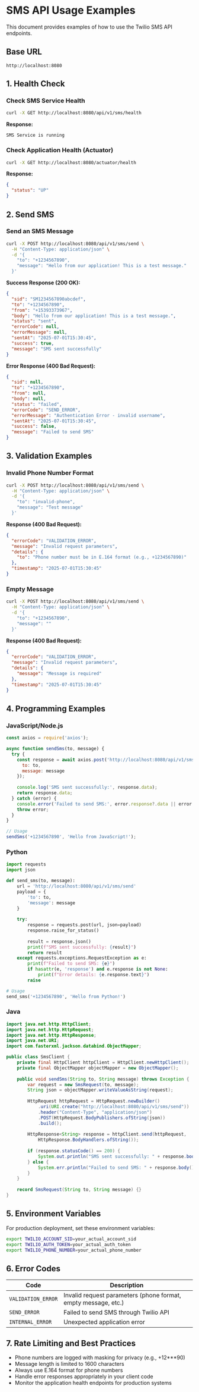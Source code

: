 # SMS API Usage Examples

This document provides examples of how to use the Twilio SMS API endpoints.

## Base URL
```
http://localhost:8080
```

## 1. Health Check

### Check SMS Service Health
```bash
curl -X GET http://localhost:8080/api/v1/sms/health
```

**Response:**
```
SMS Service is running
```

### Check Application Health (Actuator)
```bash
curl -X GET http://localhost:8080/actuator/health
```

**Response:**
```json
{
  "status": "UP"
}
```

## 2. Send SMS

### Send an SMS Message
```bash
curl -X POST http://localhost:8080/api/v1/sms/send \
  -H "Content-Type: application/json" \
  -d '{
    "to": "+1234567890",
    "message": "Hello from our application! This is a test message."
  }'
```

**Success Response (200 OK):**
```json
{
  "sid": "SM1234567890abcdef",
  "to": "+1234567890",
  "from": "+15393373967",
  "body": "Hello from our application! This is a test message.",
  "status": "sent",
  "errorCode": null,
  "errorMessage": null,
  "sentAt": "2025-07-01T15:30:45",
  "success": true,
  "message": "SMS sent successfully"
}
```

**Error Response (400 Bad Request):**
```json
{
  "sid": null,
  "to": "+1234567890",
  "from": null,
  "body": null,
  "status": "failed",
  "errorCode": "SEND_ERROR",
  "errorMessage": "Authentication Error - invalid username",
  "sentAt": "2025-07-01T15:30:45",
  "success": false,
  "message": "Failed to send SMS"
}
```

## 3. Validation Examples

### Invalid Phone Number Format
```bash
curl -X POST http://localhost:8080/api/v1/sms/send \
  -H "Content-Type: application/json" \
  -d '{
    "to": "invalid-phone",
    "message": "Test message"
  }'
```

**Response (400 Bad Request):**
```json
{
  "errorCode": "VALIDATION_ERROR",
  "message": "Invalid request parameters",
  "details": {
    "to": "Phone number must be in E.164 format (e.g., +1234567890)"
  },
  "timestamp": "2025-07-01T15:30:45"
}
```

### Empty Message
```bash
curl -X POST http://localhost:8080/api/v1/sms/send \
  -H "Content-Type: application/json" \
  -d '{
    "to": "+1234567890",
    "message": ""
  }'
```

**Response (400 Bad Request):**
```json
{
  "errorCode": "VALIDATION_ERROR",
  "message": "Invalid request parameters",
  "details": {
    "message": "Message is required"
  },
  "timestamp": "2025-07-01T15:30:45"
}
```

## 4. Programming Examples

### JavaScript/Node.js
```javascript
const axios = require('axios');

async function sendSms(to, message) {
  try {
    const response = await axios.post('http://localhost:8080/api/v1/sms/send', {
      to: to,
      message: message
    });
    
    console.log('SMS sent successfully:', response.data);
    return response.data;
  } catch (error) {
    console.error('Failed to send SMS:', error.response?.data || error.message);
    throw error;
  }
}

// Usage
sendSms('+1234567890', 'Hello from JavaScript!');
```

### Python
```python
import requests
import json

def send_sms(to, message):
    url = 'http://localhost:8080/api/v1/sms/send'
    payload = {
        'to': to,
        'message': message
    }
    
    try:
        response = requests.post(url, json=payload)
        response.raise_for_status()
        
        result = response.json()
        print(f"SMS sent successfully: {result}")
        return result
    except requests.exceptions.RequestException as e:
        print(f"Failed to send SMS: {e}")
        if hasattr(e, 'response') and e.response is not None:
            print(f"Error details: {e.response.text}")
        raise

# Usage
send_sms('+1234567890', 'Hello from Python!')
```

### Java
```java
import java.net.http.HttpClient;
import java.net.http.HttpRequest;
import java.net.http.HttpResponse;
import java.net.URI;
import com.fasterxml.jackson.databind.ObjectMapper;

public class SmsClient {
    private final HttpClient httpClient = HttpClient.newHttpClient();
    private final ObjectMapper objectMapper = new ObjectMapper();
    
    public void sendSms(String to, String message) throws Exception {
        var request = new SmsRequest(to, message);
        String json = objectMapper.writeValueAsString(request);
        
        HttpRequest httpRequest = HttpRequest.newBuilder()
            .uri(URI.create("http://localhost:8080/api/v1/sms/send"))
            .header("Content-Type", "application/json")
            .POST(HttpRequest.BodyPublishers.ofString(json))
            .build();
            
        HttpResponse<String> response = httpClient.send(httpRequest, 
            HttpResponse.BodyHandlers.ofString());
            
        if (response.statusCode() == 200) {
            System.out.println("SMS sent successfully: " + response.body());
        } else {
            System.err.println("Failed to send SMS: " + response.body());
        }
    }
    
    record SmsRequest(String to, String message) {}
}
```

## 5. Environment Variables

For production deployment, set these environment variables:

```bash
export TWILIO_ACCOUNT_SID=your_actual_account_sid
export TWILIO_AUTH_TOKEN=your_actual_auth_token
export TWILIO_PHONE_NUMBER=your_actual_phone_number
```

## 6. Error Codes

| Code | Description |
|------|-------------|
| `VALIDATION_ERROR` | Invalid request parameters (phone format, empty message, etc.) |
| `SEND_ERROR` | Failed to send SMS through Twilio API |
| `INTERNAL_ERROR` | Unexpected application error |

## 7. Rate Limiting and Best Practices

- Phone numbers are logged with masking for privacy (e.g., +12***90)
- Message length is limited to 1600 characters
- Always use E.164 format for phone numbers
- Handle error responses appropriately in your client code
- Monitor the application health endpoints for production systems
